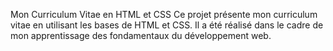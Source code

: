 Mon Curriculum Vitae en HTML et CSS
Ce projet présente mon curriculum vitae en utilisant les bases de HTML et CSS. Il a été réalisé dans le cadre de mon apprentissage des fondamentaux du développement web.
